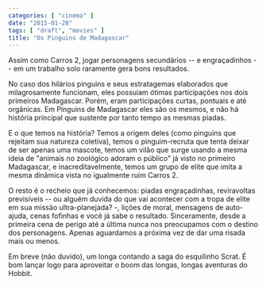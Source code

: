 ```yaml
---
categories: [ "cinema" ]
date: "2015-01-28"
tags: [ "draft", "movies" ]
title: "Os Pinguins de Madagascar"
---
```

Assim como Carros 2, jogar personagens secundários -- e engraçadinhos --
em um trabalho solo raramente gera bons resultados.

No caso dos hilários pinguins e seus estratagemas elaborados que
milagrosamente funcionam, eles possuíam ótimas participações nos dois
primeiros Madagascar. Porém, eram participações curtas, pontuais e
até orgânicas. Em Pinguins de Madagascar eles são os mesmos, e não
há história principal que sustente por tanto tempo as mesmas piadas.

E o que temos na história? Temos a origem deles (como pinguins que
rejeitam sua natureza coletiva), temos o pinguim-recruta que tenta
deixar de ser apenas uma mascote, temos um vilão que surge usando a
mesma ideia de "animais no zoológico adoram o público" já visto no
primeiro Madagascar, e inacreditavelmente, temos um grupo de elite que
imita a mesma dinâmica vista no igualmente ruim Carros 2.

O resto é o recheio que já conhecemos: piadas engraçadinhas,
reviravoltas previsíveis -- ou alguém duvida do que vai acontecer
com a tropa de elite em sua missão ultra-planejada? -, lições
de moral, mensagens de auto-ajuda, cenas fofinhas e você já sabe o
resultado. Sinceramente, desde a primeira cena de perigo até a última
nunca nos preocupamos com o destino dos personagens. Apenas aguardamos
a próxima vez de dar uma risada mais ou menos.

Em breve (não duvido), um longa contando a saga do esquilinho Scrat. É
bom lançar logo para aproveitar o boom das longas, longas aventuras do
Hobbit.
